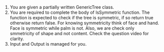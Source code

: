 1. You are given a partially written GenericTree class.
2. You are required to complete the body of IsSymmetric function. The function is expected to check if the tree is symmetric, if so return true otherwise return false. For knowing symmetricity think of face and hand. Face is symmetric while palm is not. Also, we are check only smmetricity of shape and not content. Check the question video for clarity.
3. Input and Output is managed for you.

